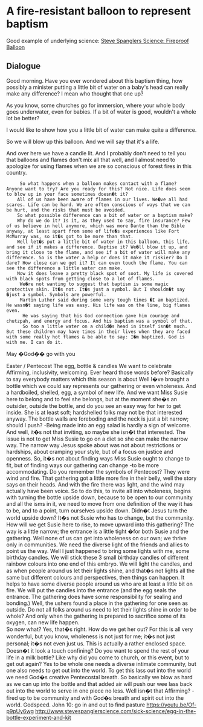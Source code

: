 # A fire-resistant balloon to represent baptism

Good example of underlying science: [Steve Spanglers Science: Fireproof Balloon](http://www.stevespanglerscience.com/lab/experiments/fire-water-balloon/?utm_source=bm23&utm_medium=email&utm_term=Image+-+Experiment+of+the+Week&utm_content=Experiment+of+the+Week+-+Fire-resistant+Balloon&utm_campaign=05/04/2016&_bta_tid=3.AIqa.CynWSQ.DjGD.Ae8MrQ..AnPVhg.b..l.CvaO.n...sFEOyQ)

## Dialogue

Good morning. Have you ever wondered about this baptism thing, how possibly a minister putting a little bit of water on a baby's head can really make any difference? I mean who thought that one up?

As you know, some churches go for immersion, where your whole body goes underwater, even for babies. If a bit of water is good, wouldn't a whole lot be better?

I would like to show how you a little bit of water can make quite a difference.

So we will blow up this balloon. And we will say that it's a life.

And over here we have a candle lit. And I probably don't need to tell you that balloons and flames don't mix all that well, and I almost need to apologize for using flames when we are so conscious of forest fires in this country.

         So what happens when a balloon makes contact with a flame?  Anyone want to try? Are you ready for this? Not nice. Life does seem to blow up in your face sometimes doesn�t it?
        All of us have been aware of flames in our lives. We�ve all had scares. Life can be hard. We are often conscious of ways that we can be hurt, and the risks that must be avoided.
        So what possible difference can a bit of water or a baptism make?  
        Why do we do it? Is it, as they used to say, fire insurance? Few of us believe in hell anymore, which was more Dante than the Bible anyway, at least apart from some of life�s experiences like Fort McMurray was, so it�s got to be more than that.
        Well let�s put a little bit of water in this balloon, this life, and see if it makes a difference. Baptise it? We�ll blow it up, and bring it close to the flame, and see if a bit of water will make any difference. So is the water a help or does it make it riskier? Do I dare? How close can we get it? It can even touch the flame. You can see the difference a little water can make.  
        Now it does leave a pretty black spot of soot. My life is covered with black spots from getting close to a lot of flames.
         We�re not wanting to suggest that baptism is some magic protective skin. It�s not. It�s just a symbol. But I shouldn�t say �just a symbol. Symbols are powerful.
         Martin Luther said during some very tough times �I am baptized. He wasn�t saying life was easy. His life was on the line, big flames even. 
          He was saying that his God connection gave him courage and chutzpah, and energy and focus. And his baptism was a symbol of that.
          So too a little water on a child�s head in itself isn�t much. But these children may have times in their lives when they are faced with some really hot flames & be able to say: I�m baptized. God is with me. I can do it. 
May �God�� go with you
       
Easter / Pentecost  The egg, bottle & candles
       We want to celebrate Affirming, inclusivity, welcoming. Ever heard those words before? Basically  to say everybody matters  which this season is about
Well I�ve brought a bottle which we could say represents our gathering or even wholeness. And a hardboiled, shelled, egg, a symbol of new life. And we want Miss Susie here to belong and to feel she belongs, but at the moment she�s an outsider, outside the bottle, and do you see an easy way for her to get inside. She is at least soft; hardshelled folks may not be that interested anyway. The bottle walls are foreboding and the neck is just a bit narrow; should I push? -Being made into an egg salad is hardly a sign of welcome.
       And well, it�s not that inviting, so maybe she isn�t that interested.
       The issue is not to get Miss Susie to go on a diet so she can make the narrow way. The narrow way Jesus spoke about was not about restrictions or hardships, about cramping your style, but of a focus on justice and openness.
       So, it�s not about finding ways Miss Susie ought to change to fit, but of finding ways our gathering can change -to be more accommodating.
       Do you remember the symbols of Pentecost? They were wind and fire. That gathering got a little more fire in their belly, well the story says on their heads. And with the fire there was light, and the wind may actually have been voice. 
       So to do this, to invite all into wholeness, begins with turning the bottle upside down, because to be open to our community and all the isms in it, we need to move from one definition of the way it has to be, and to a point, turn ourselves upside down. Didn�t Jesus turn the world upside down?  It�s not Susie who has to change, but the community.
       How will we get Susie here to rise, to move upward into this gathering? The way is a little narrow; the entrance is a little tight �for both Susie and the gathering. 
            Well none of us can get into wholeness on our own; we thrive only in communities. We need the diverse light of the friends and allies to point us the way. 
       Well I just happened to bring some lights with me, some birthday candles. We will stick these 3 small birthday candles of different rainbow colours into one end of this embryo.  We will light the candles, and as when people around us let their lights shine, and that�s not lights all the same but different colours and perspectives, then things can happen. It helps to have some diverse people around us who are at least a little bit on fire. 
       We will put the candles into the entrance (and the egg seals the entrance. The gathering does have some responsibility for sealing and bonding.) Well, the ushers found a place in the gathering for one seen as outside. Do not all folks around us need to let their lights shine in order to be whole? And only when the gathering is prepared to sacrifice some of its oxygen, can new life happen.  
        So now what? Yes, that�s right. How do we get her out? For this is all very wonderful, but you know, wholeness is not just for me; it�s not just personal;  it�s not even just us. This is actually a rather enclosed space. Doesn�t it look a touch confining? Do you want to spend the rest of your life in a milk bottle? Like why did you come to church, or this event, but to get out again?
Yes to be whole one needs a diverse intimate community, but one also needs to get out into the world. To get this lass out into the world we need God�s creative Pentecostal breath. So basically we blow as hard as we can up into the bottle and that added air will push our wee lass back out into the world to serve in one piece no less. Well isn�t that Affirming?  -fired up to be community and with God�s breath and spirit out into the world.	Godspeed.    	John 10: go in and out to find pasture   https://youtu.be/Of-p9pUy6wg
  http://www.stevespanglerscience.com/sick-science/egg-in-the-bottle-experiment-and-kit




